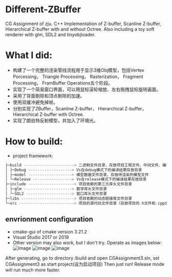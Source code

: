 # Different-ZBuffer
CG Assignment of zju. C++ Implementation of Z-buffer, Scanline Z-buffer, Hierarchical Z-buffer with and without Octree. Also including a toy soft renderer with glm, SDL2 and tinyobjloader.

# What I did:

- 构建了一个完整的渲染管线流程用于显示3维Obj模型，包括Vertex Porcessing， Triangle Processing， Rasterization， Fragment Processing， FramBuffer Operations五个阶段。
- 实现了一个简易窗口界面，可以用鼠标滚轮缩放、左右拖拽鼠标旋转画面。
- 采用了背面剔除和顶点剔除的加速。
- 使用双缓冲避免掉帧。
- 分别实现了ZBuffer，Scanline Z-buffer， Hierarchical Z-buffer，Hierarchical Z-buffer with Octree.
- 实现了朗伯特反射模型，并加入了环境光。

# How to build:

- project framework:
```cpp
├─build ----------------------> 二进制文件目录，存放项目工程文件、中间文件、编译结果
│ ├─Debug -------------------> Vs在debug模式下的编译结果存放目录
│ ├─model -------------------> 模型数据文件目录，存放待渲染的模型文件
│ └─Release -----------------> Vs在release模式下的编译结果存放目录
├─include --------------------> 项目依赖的第三方库头文件目录
│ ├─glm ---------------------> 数学库头文件目录
│ └─SDL2 --------------------> 窗口库头文件目录
├─libs -----------------------> 项目依赖的动态链接库文件目录
└─src ------------------------> 项目的源代码文件目录（存放项目的.h文件和.cpp文件）
```
## envrionment configuration
- cmake-gui of cmake version 3.21.2 
- Visual Studio 2017 or 2019
- Other version may also work, but I don't try.
Operate as images below:
![image](https://github.com/lyh1028/Different-ZBuffer/assets/55468294/8f064682-bdf3-4d90-b267-b2d74fa530b1)
![image](https://github.com/lyh1028/Different-ZBuffer/assets/55468294/ccc8080c-b668-45d8-90b9-e9ac776cc8dc)
![image](https://github.com/lyh1028/Different-ZBuffer/assets/55468294/dd70baff-8d1d-426f-88ea-39eff90a9cd1)

After generating, go to directory /build and open CGAssignment3.sln, set CGAssignment3 as start project(设为启动项目)
Then just run!
Release mode will run much more faster.
